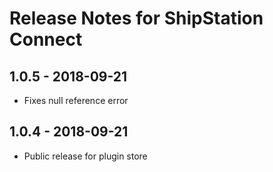 # Release Notes for ShipStation Connect

## 1.0.5 - 2018-09-21

- Fixes null reference error

## 1.0.4 - 2018-09-21

- Public release for plugin store
